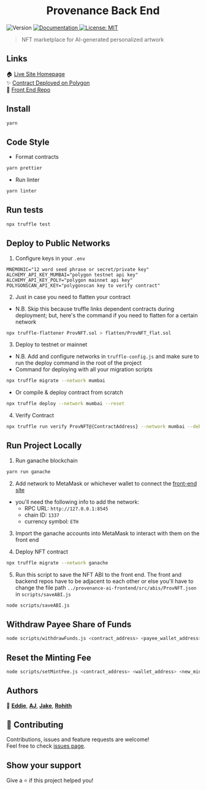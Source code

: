 <h1 align="center">Provenance Back End</h1>
<p>
  <img alt="Version" src="https://img.shields.io/badge/version-1.0.0-blue.svg?cacheSeconds=2592000" />
  <a href="https://github.com/Provenance-Market/Provenace-AI-Backend" target="_blank">
    <img alt="Documentation" src="https://img.shields.io/badge/documentation-yes-brightgreen.svg" />
  </a>
  <a href="#" target="_blank">
    <img alt="License: MIT" src="https://img.shields.io/badge/License-MIT-yellow.svg" />
  </a>
</p>

> NFT marketplace for AI-generated personalized artwork

## Links

🏠 [Live Site Homepage](https://app.prov.ai) \
✨ [Contract Deployed on Polygon](https://polygonscan.com/address/0xe6e275228f51b0bef9b79747f44b329970fef483) \
📄 [Front End Repo](https://github.com/Provenance-Market/Provenace-AI-Frontend)

## Install

```sh
yarn
```

## Code Style

- Format contracts

```sh
yarn prettier
```

- Run linter

```sh
yarn linter
```

## Run tests

```sh
npx truffle test
```

## Deploy to Public Networks

1. Configure keys in your `.env`

```.env
MNEMONIC="12 word seed phrase or secret/private key"
ALCHEMY_API_KEY_MUMBAI="polygon testnet api key"
ALCHEMY_API_KEY_POLY="polygon mainnet api key"
POLYGONSCAN_API_KEY="polygonscan key to verify contract"
```

2. Just in case you need to flatten your contract

- N.B. Skip this because truffle links dependent contracts during deployment; but, here's the command if you need to flatten for a certain network

```sh
npx truffle-flattener ProvNFT.sol > flatten/ProvNFT_flat.sol
```

3. Deploy to testnet or mainnet

- N.B. Add and configure networks in `truffle-config.js` and make sure to run the deploy command in the root of the project
- Command for deploying with all your migration scripts

```sh
npx truffle migrate --network mumbai
```

- Or compile & deploy contract from scratch

```sh
npx truffle deploy --network mumbai --reset
```

4. Verify Contract

```sh
npx truffle run verify ProvNFT@{ContractAddress} --network mumbai --debug
```

## Run Project Locally

1. Run ganache blockchain

```sh
yarn run ganache
```

2. Add network to MetaMask or whichever wallet to connect the [front-end site](https://github.com/Provenance-Market/Provenace-AI-Frontend)

- you'll need the following info to add the network:
  - RPC URL: `http://127.0.0.1:8545`
  - chain ID: `1337`
  - currency symbol: `ETH`

3. Import the ganache accounts into MetaMask to interact with them on the front end

4. Deploy NFT contract

```sh
npx truffle migrate --network ganache
```

5. Run this script to save the NFT ABI to the front end. The front and backend
   repos have to be adjacent to each other or else you'll have to change the
   file path `../provenance-ai-frontend/src/abis/ProvNFT.json` in `scripts/saveABI.js`

```sh
node scripts/saveABI.js
```

## Withdraw Payee Share of Funds

```sh
node scripts/withdrawFunds.js <contract_address> <payee_wallet_address>
```

## Reset the Minting Fee

```sh
node scripts/setMintFee.js <contract_address> <wallet_address> <new_mint_fee_in_wei>
```

## Authors

👤 [**Eddie**](https://github.com/Ed-Marcavage), [**AJ**](https://github.com/aaronjan98), [**Jake**](https://github.com/masonjake), [**Rohith**](https://github.com/Rohith09)

## 🤝 Contributing

Contributions, issues and feature requests are welcome! \
Feel free to check [issues page](https://github.com/Provenance-Market/Provenace-AI-Backend/issues).

## Show your support

Give a ⭐️ if this project helped you!
